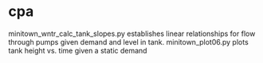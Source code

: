# cpa
minitown_wntr_calc_tank_slopes.py establishes linear relationships for flow through pumps given demand and level in tank. 
minitown_plot06.py plots tank height vs. time given a static demand
